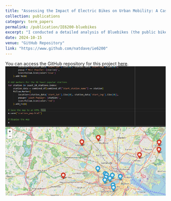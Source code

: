 ```yaml
---
title: "Assessing the Impact of Electric Bikes on Urban Mobility: A Case Study of Boston’s Bluebikes"
collection: publications
category: term_papers
permalink: /publication/IE6200-bluebikes
excerpt: "I conducted a detailed analysis of Bluebikes (the public bike share system in the Metro Boston area) data to understand how the introduction of electric bicycles influences transportation choices and urban dynamics. By applying various statistical models, I assessed the shifts in demand for public bike-sharing systems, examining factors such as user preferences and usage patterns."
date: 2024-10-15
venue: "GitHub Repository"
link: "https://www.github.com/natdave/ie6200"
---
```


You can access the GitHub repository for this project [here](https://github.com/NatDave/ie6200/).<br/><img src='/images/blue_bikes.png'>
